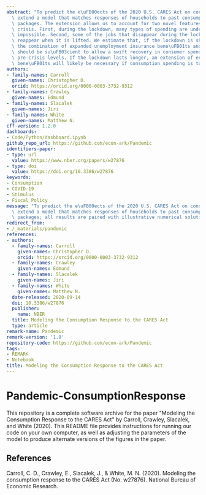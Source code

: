 ```yaml
---
abstract: "To predict the e\uFB00ects of the 2020 U.S. CARES Act on consumption, we\
  \ extend a model that matches responses of households to past consumption stimulus\
  \ packages. The extension allows us to account for two novel features of the coronavirus\
  \ crisis. First, during the lockdown, many types of spending are undesirable or\
  \ impossible. Second, some of the jobs that disappear during the lockdown will not\
  \ reappear when it is lifted. We estimate that, if the lockdown is short-lived,\
  \ the combination of expanded unemployment insurance bene\uFB01ts and stimulus payments\
  \ should be su\uFB03cient to allow a swift recovery in consumer spending to its\
  \ pre-crisis levels. If the lockdown lasts longer, an extension of enhanced unemployment\
  \ bene\uFB01ts will likely be necessary if consumption spending is to recover."
authors:
- family-names: Carroll
  given-names: Christopher D.
  orcid: https://orcid.org/0000-0003-3732-9312
- family-names: Crawley
  given-names: Edmund
- family-names: Slacalek
  given-names: Jiri
- family-names: White
  given-names: Matthew N.
cff-version: 1.2.0
dashboards:
- Code/Python/dashboard.ipynb
github_repo_url: https://github.com/econ-ark/Pandemic
identifiers-paper:
- type: url
  value: https://www.nber.org/papers/w27876
- type: doi
  value: https://doi.org/10.3386/w27876
keywords:
- Consumption
- COVID-19
- Stimulus
- Fiscal Policy
message: "To predict the e\uFB00ects of the 2020 U.S. CARES Act on consumption, we\
  \ extend a model that matches responses of households to past consumption stimulus\
  \ packages; all results are paired with illustrative numerical solutions."
redirect_from:
- /_materials/pandemic
references:
- authors:
  - family-names: Carroll
    given-names: Christopher D.
    orcid: https://orcid.org/0000-0003-3732-9312
  - family-names: Crawley
    given-names: Edmund
  - family-names: Slacalek
    given-names: Jiri
  - family-names: White
    given-names: Matthew N.
  date-released: 2020-09-14
  doi: 10.3386/w27876
  publisher:
    name: NBER
  title: Modeling the Consumption Response to the CARES Act
  type: article
remark-name: Pandemic
remark-version: '1.0'
repository-code: https://github.com/econ-ark/Pandemic
tags:
- REMARK
- Notebook
title: Modeling the Consumption Response to the CARES Act
---
```

 
# Pandemic-ConsumptionResponse

This repository is a complete software archive for the paper "Modeling the Consumption Response to the CARES Act" by Carroll, Crawley, Slacalek, and White (2020). This README file provides instructions for running our code on your own computer, as well as adjusting the parameters of the model to produce alternate versions of the figures in the paper.

## References

Carroll, C. D., Crawley, E., Slacalek, J., & White, M. N. (2020). Modeling the consumption response to the CARES Act (No. w27876). National Bureau of Economic Research.

